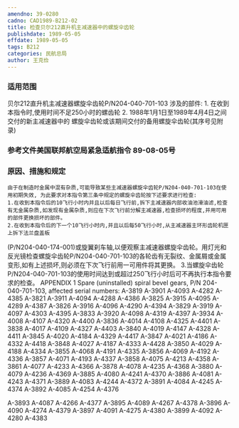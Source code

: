 ```yaml
---
amendno: 39-0280
cadno: CAD1989-B212-02
title: 检查贝尔212直升机主减速器中的螺旋伞齿轮
publishdate: 1989-05-05
effdate: 1989-05-05
tags: B212
categories: 民航总局
author: 王克俭
---
```


### 适用范围 
贝尔212直升机主减速器螺旋伞齿轮P/N204-040-701-103 涉及的部件:
1.
在收到本指令时,使用时间不足250小时的螺齿轮
2.
1988年1月1日至1989年4月4日之间交付的新主减速器中的 螺旋伞齿轮或该期间交付的备用螺旋伞齿轮(其序号见附录)

<!--more-->
### 参考文件美国联邦航空局紧急适航指令 89-08-05号

### 原因、措施和规定 
    由于在制造时金属中混有杂质,可能导致某些主减速器螺旋伞齿轮P/N204-040-701-103在使用初期失效, 为此要求对本指令第三条中规定的螺旋伞齿轮按下述要求进行检查: 
    1.在收到本指令后的10飞行小时内并且以后每日飞行前,拆下主减速器内部收油池滑油滤,检查有无金属杂质,如发现有金属杂质,则应在下次飞行前分解主减速器,检查损坏的程度,并用可用的部件更换损坏的部件。 
    2.在收到本指令后的下一个10飞行小时内,并且以后每50飞行小时,从主减速器主环形齿轮机匣上拆下法兰盘盖板

  
(P/N204-040-174-001)或旋翼刹车轴,以便观察主减速器螺旋伞齿轮。用灯光和反光镜检查螺旋伞齿轮P/N204-040-701-103的各轮齿有无裂纹、金属屑或金属变形,如有上述损坏,则必须在下次飞行前用一可用件将其更换。 
3.当螺旋伞齿轮P/N204-040-701-103的使用时间达到或超过250飞行小时后可不再执行本指令要求的检查。 APPENDIX 1 Spare (uninstalled) spiral bevel gears, P/N 204-040-701-103, affected serial numbers: A-3819  A-3901  A-4093  A-4282  A-4385 A-3821  A-3911  A-4094  A-4288  A-4386 A-3825  A-3915  A-4095  A-4289  A-4387 A-3826  A-3916  A-4096  A-4290  A-4394 A-3829  A-3919  A-4097  A-4303  A-4395 A-3833  A-3920  A-4098  A-4319  A-4397 A-3934  A-4008  A-4107  A-4320  A-4400 A-3836  A-4014  A-4108  A-4325  A-4401 A-3838  A-4017  A-4109  A-4327  A-4403 A-3840  A-4019  A-4147  A-4328  A-4411 A-3845  A-4020  A-4184  A-4329  A-4417 A-3847  A-4021  A-4186  A-4332  A-4418 A-3848  A-4027  A-4187  A-4333  A-4428 A-3850  A-4029  A-4188  A-4334 A-3855  A-4068  A-4191  A-4335 A-3856  A-4069  A-4192  A-4336 A-3857  A-4071  A-4193  A-4337 A-3858  A-4075  A-4213  A-4358 A-3861  A-4077  A-4233  A-4366 A-3878  A-4078  A-4235  A-4368 A-3880  A-4079  A-4236  A-4369 A-3885  A-4080  A-4241  A-4370 A-3886  A-4081  A-4243  A-4371 A-3889  A-4083  A-4244  A-4372 A-3891  A-4084  A-4245  A-4374 A-3892  A-4085  A-4254  A-4376 
  
A-3893  A-4087  A-4266  A-4377 A-3895  A-4089  A-4267  A-4378 A-3896  A-4090  A-4274  A-4379 A-3897  A-4091  A-4275  A-4380 A-3899  A-4092  A-4280  A-4383 
